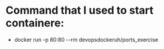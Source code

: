 # Command that I used to start containere:
- docker run -p 80:80 --rm devopsdockeruh/ports_exercise
